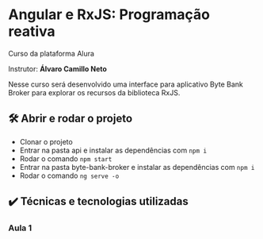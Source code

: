 # Angular e RxJS: Programação reativa

Curso da plataforma Alura

Instrutor: **Álvaro Camillo Neto**

Nesse curso será desenvolvido uma interface  para aplicativo Byte Bank Broker para explorar os recursos da biblioteca RxJS.

## 🛠️ Abrir e rodar o projeto

- Clonar o projeto
- Entrar na pasta api e instalar as dependências com `npm i`
- Rodar o comando `npm start`
- Entrar na pasta byte-bank-broker e instalar as dependências com `npm i`
- Rodar o comando `ng serve -o`

## ✔️ Técnicas e tecnologias utilizadas

### Aula 1